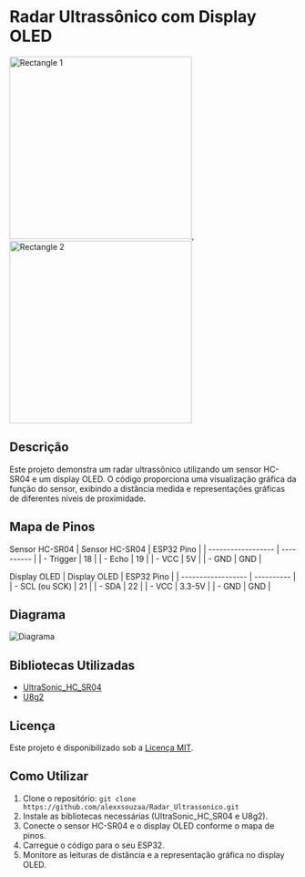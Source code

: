 # Radar Ultrassônico com Display OLED

<img width="320" alt="Rectangle 1" src="https://github.com/alexxsouzaa/Radar_Ultrassonico/assets/132787362/65ba189c-0449-400c-b5bd-19b308259259">,  <img width="320" alt="Rectangle 2" src="https://github.com/alexxsouzaa/Radar_Ultrassonico/assets/132787362/ba3d9d6b-77f7-4225-bf30-300b58a83c6e">


## Descrição

Este projeto demonstra um radar ultrassônico utilizando um sensor HC-SR04 e um display OLED. O código proporciona uma visualização gráfica da função do sensor, exibindo a distância medida e representações gráficas de diferentes níveis de proximidade.

## Mapa de Pinos

Sensor HC-SR04
| Sensor HC-SR04     | ESP32 Pino |
| ------------------ | ---------- |
| - Trigger          | 18         |
| - Echo             | 19         |
| - VCC              | 5V         |
| - GND              | GND        |


Display OLED
| Display OLED       | ESP32 Pino |
| ------------------ | ---------- |
| - SCL (ou SCK)     | 21         |
| - SDA              | 22         |
| - VCC              | 3.3-5V     |
| - GND              | GND        |

## Diagrama

![Diagrama](https://github.com/alexxsouzaa/Radar_Ultrassonico/assets/132787362/230c82c2-278b-4742-a622-e2031d314222)

## Bibliotecas Utilizadas

- [UltraSonic_HC_SR04](https://github.com/alexxsouzaa/UltraSonic_HC_SR04)
- [U8g2](https://github.com/olikraus/u8g2)

## Licença

Este projeto é disponibilizado sob a [Licença MIT](LICENSE).

## Como Utilizar

1. Clone o repositório: `git clone https://github.com/alexxsouzaa/Radar_Ultrassonico.git`
2. Instale as bibliotecas necessárias (UltraSonic_HC_SR04 e U8g2).
3. Conecte o sensor HC-SR04 e o display OLED conforme o mapa de pinos.
4. Carregue o código para o seu ESP32.
5. Monitore as leituras de distância e a representação gráfica no display OLED.

